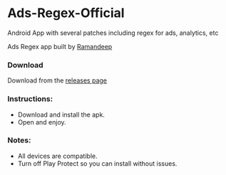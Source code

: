 # Ads-Regex-Official
Android App with several patches including regex for ads, analytics, etc

Ads Regex app built by [Ramandeep](https://t.me/ramanveerji)

### Download
Download from the [releases page](https://github.com/ramanveerji/Ads-Regex-Official/releases)

### Instructions:
- Download and install the apk.
- Open and enjoy.

### Notes:
- All devices are compatible.
- Turn off Play Protect so you can install without issues.
